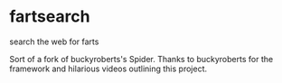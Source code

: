 # fartsearch
search the web for farts

Sort of a fork of buckyroberts's Spider.
Thanks to buckyroberts for the framework and hilarious videos outlining this project.
